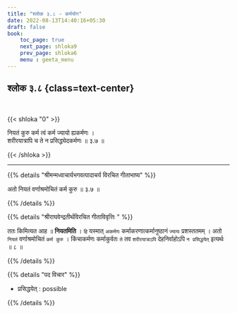 ```yaml
---
title: "श्लोक ३.८ - कर्मयोग"
date: 2022-08-13T14:40:16+05:30
draft: false
book:
    toc_page: true
    next_page: shloka9
    prev_page: shloka6
    menu : geeta_menu
---
```




## श्लोक ३.८ {class=text-center}

<br/>

{{< shloka  "0"  >}}

नियतं कुरु कर्म त्वं कर्म ज्यायो ह्यकर्मणः ।  
शरीरयात्रापि च ते न प्रसिद्ध्येदकर्मणः ॥ ३.७ ॥

{{< /shloka >}}

---


{{% details "श्रीमन्मध्वाचार्यभगवत्पादाचर्य विरचित  गीताभाष्य" %}}

अतो नियतं वर्णाश्रमोचितं कर्म कुरु ॥ ३.७ ॥

{{% /details %}}



{{% details "श्रीराघवेन्द्रतीर्थविरचित गीताविवृत्तिः " %}}

ततः किमित्यत आह ॥ **नियतमिति** । `हि` यस्मात् 
`अकर्मणः` कर्माकरणात्कर्मानुष्ठानं `ज्यायः` प्रशस्ततमम्‌ । 
अतो `नियतं` वर्णाश्रमोचितं `कर्म कुरु` । किंचाकर्मणः 
कर्माकुर्वतः `ते` तव `शरीरयात्राऽपि` देहनिर्वाहोऽपि 
`न प्रसिद्धयेत्` इत्यर्थः ॥ ८ ॥ 

{{% /details %}}



{{% details "पद विचार" %}}

- प्रसिद्धयेत् : possible

{{% /details %}}
